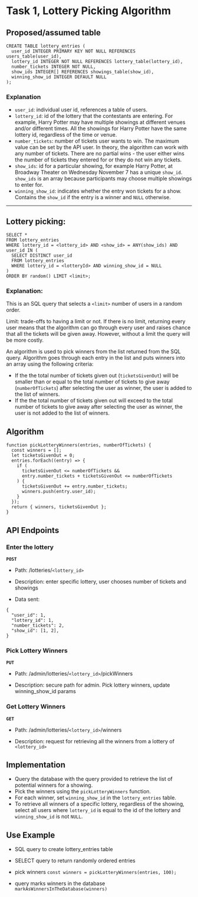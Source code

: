 # Task 1, Lottery Picking Algorithm

## Proposed/assumed table

```
CREATE TABLE lottery_entries (
  user_id INTEGER PRIMARY KEY NOT NULL REFERENCES users_table(user_id),
  lottery_id INTEGER NOT NULL REFERENCES lottery_table(lottery_id),
  number_tickets INTEGER NOT NULL,
  show_ids INTEGER[] REFERENCES showings_table(show_id),
  winning_show_id INTEGER DEFAULT NULL
);

```

### Explanation

- `user_id`: individual user id, references a table of users.
- `lottery_id`: id of the lottery that the contestants are entering. For example, Harry Potter may have multiple showings at different venues and/or different times. All the showings for Harry Potter have the same lottery id, regardless of the time or venue.
- `number_tickets`: number of tickets user wants to win. The maximum value can be set by the API user. In theory, the algorithm can work with any number of tickets. There are no partial wins - the user either wins the number of tickets they entered for or they do not win any tickets.
- `show_ids`: id for a particular showing, for example Harry Potter, at Broadway Theater on Wednesday November 7 has a unique `show_id`. `show_ids` is an array because participants may choose multiple showings to enter for.
- `winning_show_id`: indicates whether the entry won tickets for a show. Contains the `show_id` if the entry is a winner and `NULL` otherwise.

---

## Lottery picking:

```
SELECT *
FROM lottery_entries
WHERE lottery_id = <lottery_id> AND <show_id> = ANY(show_ids) AND user_id IN (
  SELECT DISTINCT user_id
  FROM lottery_entries
  WHERE lottery_id = <lotteryId> AND winning_show_id = NULL
)
ORDER BY random() LIMIT <limit>;
```

### Explanation:

This is an SQL query that selects a `<limit>` number of users in a random order.

Limit: trade-offs to having a limit or not. If there is no limit, returning every user means that the algorithm can go through every user and raises chance that all the tickets will be given away. However, without a limit the query will be more costly.

An algorithm is used to pick winners from the list returned from the SQL query. Algorithm goes through each entry in the list and puts winners into an array using the following criteria:

- If the the total number of tickets given out (`ticketsGivenOut`) will be smaller than or equal to the total number of tickets to give away (`numberOfTickets`) after selecting the user as winner, the user is added to the list of winners.
- If the the total number of tickets given out will exceed to the total number of tickets to give away after selecting the user as winner, the user is not added to the list of winners.

## Algorithm

```
function pickLotteryWinners(entries, numberOfTickets) {
  const winners = [];
  let ticketsGivenOut = 0;
  entries.forEach((entry) => {
    if (
      ticketsGivenOut <= numberOfTickets &&
      entry.number_tickets + ticketsGivenOut <= numberOfTickets
    ) {
      ticketsGivenOut += entry.number_tickets;
      winners.push(entry.user_id);
    }
  });
  return { winners, ticketsGivenOut };
}

```

## API Endpoints

### Enter the lottery

**`POST`**

- Path: /lotteries/`<lottery_id>`

- Description: enter specific lottery, user chooses number of tickets and showings

- Data sent:

```
{
  "user_id": 1,
  "lottery_id": 1,
  "number_tickets": 2,
  "show_id": [1, 2],
}
```

### Pick Lottery Winners

**`PUT`**

- Path: /admin/lotteries/`<lottery_id>`/pickWinners

- Description: secure path for admin. Pick lottery winners, update winning_show_id params

### Get Lottery Winners

**`GET`**

- Path: /admin/lotteries/`<lottery_id>`/winners

- Description: request for retrieving all the winners from a lottery of `<lottery_id>`

## Implementation

- Query the database with the query provided to retrieve the list of potential winners for a showing.
- Pick the winners using the `pickLotteryWinners` function.
- For each winner, set `winning_show_id` in the `lottery_entries` table.
- To retrieve all winners of a specific lottery, regardless of the showing, select all users where `lottery_id` is equal to the id of the lottery and `winning_show_id` is not `NULL`.

## Use Example

- SQL query to create lottery_entries table

- SELECT query to return randomly ordered entries

- pick winners
  `const winners = pickLotteryWinners(entries, 100);`

- query marks winners in the database
  `markAsWinnersInTheDatabase(winners)`
